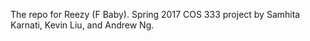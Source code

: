 The repo for Reezy (F Baby). Spring 2017 COS 333 project by Samhita Karnati, Kevin Liu, and Andrew Ng.